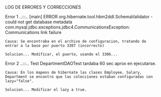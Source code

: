 LOG DE ERRORES Y CORRECCIONES

  Error 1 ..:::..
    [main] ERROR org.hibernate.tool.hbm2ddl.SchemaValidator  - could not get database metadata
    com.mysql.jdbc.exceptions.jdbc4.CommunicationsException: Communications link failure

    Causa: Se encontraba en el archivo de configuracion, tratando de entrar a la base por puerto 3307 (incorrecto)

    Solucion... Modificar, el puerto, usando el 3306...

  
  Error 2 ..:::..
  	Test DepartmentDAOTest tardaba 60 sec aprox en ejecutarse.
  	
  	Causa: En los mapeos de hibernate las clases Employee, Salary, Department se encontro que las colecciones estaban configuradas con lazy="false".
  	
  	Solucion... Modificar el lazy a true.
